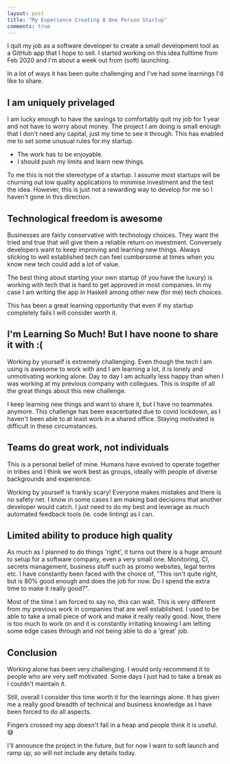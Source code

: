 ```yaml
---
layout: post
title: "My Experience Creating A One Person Startup"
comments: true
---
```


I quit my job as a software developer to create a small development tool as a GitHub app that I hope to sell. I started working on this idea fulltime from Feb 2020 and I'm about a week out from (soft) launching.

In a lot of ways it has been quite challenging and I've had some learnings I'd like to share.

## I am uniquely privelaged

I am lucky enough to have the savings to comfortably quit my job for 1 year and not have to worry about money. The project I am doing is small enough that I don't need any capital, just my time to see it through. This has enabled me to set some unusual rules for my startup.

- The work has to be enjoyable.
- I should push my limits and learn new things.

To me this is not the stereotype of a startup. I assume most startups will be churning out low quality applications to minimise investment and the test the idea. However, this is just not a rewarding way to develop for me so I haven't gone in this direction.

## Technological freedom is awesome

Businesses are fairly conservative with technology choices. They want the tried and true that will give them a reliable return on investment. Conversely developers want to keep improving and learning new things. Always sticking to well established tech can feel cumbersome at times when you know new tech could add a lot of value.

The best thing about starting your own startup (if you have the luxury) is working with tech that is hard to get approved in most companies. In my case I am writing the app in Haskell among other new (for me) tech choices.

This has been a great learning opportunity that even if my startup completely fails I will consider worth it.

## I'm Learning So Much! But I have noone to share it with :(

Working by yourself is extremely challenging. Even though the tech I am using is awesome to work with and I am learning a lot, it is lonely and unmotivating working alone. Day to day I am actually less happy than when I was working at my previous company with collegues. This is inspite of all the great things about this new challenge.

I keep learning new things and want to share it, but I have no teammates anymore. This challenge has been exacerbated due to covid lockdown, as I haven't been able to at least work in a shared office. Staying motivated is difficult in these circumstances.

## Teams do great work, not individuals

This is a personal belief of mine. Humans have evolved to operate together in tribes and I think we work best as groups, ideally with people of diverse backgrounds and experience.

Working by yourself is frankly scary! Everyone makes mistakes and there is no safety net. I know in some cases I am making bad decisions that another developer would catch. I just need to do my best and leverage as much automated feedback tools (ie. code linting) as I can.

## Limited ability to produce high quality

As much as I planned to do things 'right', it turns out there is a huge amount to setup for a software company, even a very small one. Monitoring, CI, secrets management, business stuff such as promo websites, legal terms etc. I have constantly been faced with the choice of, "This isn't quite right, but is 80% good enough and does the job for now. Do I spend the extra time to make it really good?".

Most of the time I am forced to say no, this can wait. This is very different from my previous work in companies that are well established. I used to be able to take a small piece of work and make it really really good. Now, there is too much to work on and it is constantly irritating knowing I am letting some edge cases through and not being able to do a 'great' job.

## Conclusion

Working alone has been very challenging. I would only recommend it to people who are very self motivated. Some days I just had to take a break as I couldn't maintain it.

Still, overall I consider this time worth it for the learnings alone. It has given me a really good breadth of technical and business knowledge as I have been forced to do all aspects.

Fingers crossed my app doesn't fall in a heap and people think it is useful. 😅

I'll announce the project in the future, but for now I want to soft launch and ramp up, so will not include any details today.
